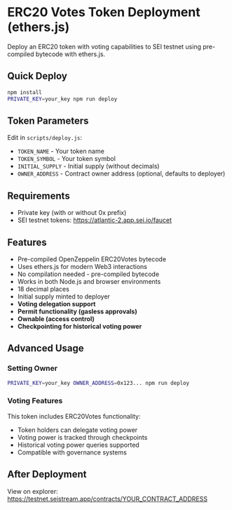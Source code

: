 # ERC20 Votes Token Deployment (ethers.js)

Deploy an ERC20 token with voting capabilities to SEI testnet using pre-compiled bytecode with ethers.js.

## Quick Deploy

```bash
npm install
PRIVATE_KEY=your_key npm run deploy
```

## Token Parameters

Edit in `scripts/deploy.js`:
- `TOKEN_NAME` - Your token name
- `TOKEN_SYMBOL` - Your token symbol  
- `INITIAL_SUPPLY` - Initial supply (without decimals)
- `OWNER_ADDRESS` - Contract owner address (optional, defaults to deployer)

## Requirements

- Private key (with or without 0x prefix)
- SEI testnet tokens: https://atlantic-2.app.sei.io/faucet

## Features

- Pre-compiled OpenZeppelin ERC20Votes bytecode
- Uses ethers.js for modern Web3 interactions
- No compilation needed - pre-compiled bytecode
- Works in both Node.js and browser environments
- 18 decimal places
- Initial supply minted to deployer
- **Voting delegation support**
- **Permit functionality (gasless approvals)**
- **Ownable (access control)**
- **Checkpointing for historical voting power**

## Advanced Usage

### Setting Owner

```bash
PRIVATE_KEY=your_key OWNER_ADDRESS=0x123... npm run deploy
```

### Voting Features

This token includes ERC20Votes functionality:
- Token holders can delegate voting power
- Voting power is tracked through checkpoints
- Historical voting power queries supported
- Compatible with governance systems

## After Deployment

View on explorer: https://testnet.seistream.app/contracts/YOUR_CONTRACT_ADDRESS